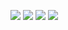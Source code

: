 
[<img src="https://i.imgur.com/HlpOH0C.jpg">](FAQ.md)
[<img src="https://i.imgur.com/GNoJdNN.jpg">](FAQ.md)
[<img src="https://i.imgur.com/sSsFPeH.jpg">](https://www.youtube.com/channel/UC8v7NiZJeArSb03ukf86bKA)
[<img src="https://i.imgur.com/5w9Ynsj.png">](https://www.twitch.tv/blunderhunter)
